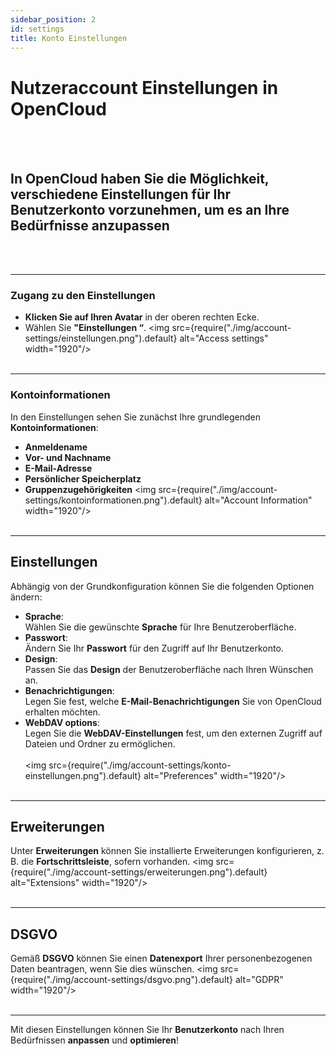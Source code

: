 ```yaml
---
sidebar_position: 2
id: settings
title: Konto Einstellungen
---
```


# Nutzeraccount Einstellungen in OpenCloud
<br/><br/>

## In OpenCloud haben Sie die Möglichkeit, verschiedene Einstellungen für Ihr **Benutzerkonto** vorzunehmen, um es an Ihre Bedürfnisse anzupassen
<br/><br/>


---

### Zugang zu den Einstellungen
- **Klicken Sie auf Ihren Avatar** in der oberen rechten Ecke.
- Wählen Sie **"Einstellungen “**.
<img src={require("./img/account-settings/einstellungen.png").default} alt="Access settings" width="1920"/>
<br/><br/>

---

### Kontoinformationen
In den Einstellungen sehen Sie zunächst Ihre grundlegenden **Kontoinformationen**:
- **Anmeldename**
- **Vor- und Nachname**
- **E-Mail-Adresse**
- **Persönlicher Speicherplatz**
- **Gruppenzugehörigkeiten**
<img src={require("./img/account-settings/kontoinformationen.png").default} alt="Account Information" width="1920"/>
<br/><br/>

---

## Einstellungen
Abhängig von der Grundkonfiguration können Sie die folgenden Optionen ändern:
- **Sprache**:  
  Wählen Sie die gewünschte **Sprache** für Ihre Benutzeroberfläche.
- **Passwort**:  
  Ändern Sie Ihr **Passwort** für den Zugriff auf Ihr Benutzerkonto.
- **Design**:  
  Passen Sie das **Design** der Benutzeroberfläche nach Ihren Wünschen an.
- **Benachrichtigungen**:  
  Legen Sie fest, welche **E-Mail-Benachrichtigungen** Sie von OpenCloud erhalten möchten.
- **WebDAV options**:  
  Legen Sie die **WebDAV-Einstellungen** fest, um den externen Zugriff auf Dateien und Ordner zu ermöglichen.
  <br/><br/>
  <img src={require("./img/account-settings/konto-einstellungen.png").default} alt="Preferences" width="1920"/>
  <br/><br/>

---

## Erweiterungen
Unter **Erweiterungen** können Sie installierte Erweiterungen konfigurieren, z. B. die **Fortschrittsleiste**, sofern vorhanden.
<img src={require("./img/account-settings/erweiterungen.png").default} alt="Extensions" width="1920"/>
<br/><br/>

---

## DSGVO
Gemäß **DSGVO** können Sie einen **Datenexport** Ihrer personenbezogenen Daten beantragen, wenn Sie dies wünschen.
<img src={require("./img/account-settings/dsgvo.png").default} alt="GDPR" width="1920"/>
<br/><br/>

---

Mit diesen Einstellungen können Sie Ihr **Benutzerkonto** nach Ihren Bedürfnissen **anpassen** und **optimieren**!